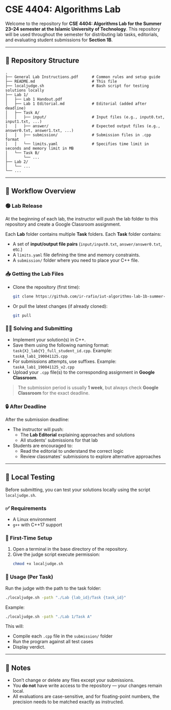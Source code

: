 # CSE 4404: Algorithms Lab

Welcome to the repository for **CSE 4404: Algorithms Lab for the Summer 23–24 semester at the Islamic University of Technology**. This repository will be used throughout the semester for distributing lab tasks, editorials, and evaluating student submissions for **Section 1B**.

---

## 📁 Repository Structure

```
.
├── General Lab Instructions.pdf      # Common rules and setup guide
├── README.md                         # This file
├── localjudge.sh                     # Bash script for testing solutions locally
├── Lab 1/
│   ├── Lab 1 Handout.pdf
│   ├── Lab 1 Editorial.md            # Editorial (added after deadline)
│   ├── Task A/
│   │   ├── input/                    # Input files (e.g., input0.txt, input1.txt, ...)
│   │   ├── answer/                   # Expected output files (e.g., answer0.txt, answer1.txt, ...)
│   │   ├── submission/               # Submission files in .cpp format
│   │   └── limits.yaml               # Specifies time limit in seconds and memory limit in MB
│   └── Task B/
│       └── ...
├── Lab 2/
│   └── ...
└── ...
```

---

## 🔄 Workflow Overview

### 🟢 Lab Release

At the beginning of each lab, the instructor will push the lab folder to this repository and create a Google Classroom assignment.

Each **Lab** folder contains multiple **Task** folders. Each **Task** folder contains:

- A set of **input/output file pairs** (`input/input0.txt`, `answer/answer0.txt`, etc.)
- A `limits.yaml` file defining the time and memory constraints.
- A `submission/` folder where you need to place your C++ file.

### 📥 Getting the Lab Files

- Clone the repository (first time):
  ```bash
  git clone https://github.com/ir-rafio/iut-algorithms-lab-1b-summer-23-24
  ```
- Or pull the latest changes (if already cloned):
  ```bash
  git pull
  ```

### 🧑‍💻 Solving and Submitting

- Implement your solution(s) in C++.
- Save them using the following naming format: `task{X}_lab{Y}_full_student_id.cpp`.
  Example: `taskA_lab1_190041125.cpp`
- For submissions attempts, use suffixes. Example: `taskA_lab1_190041125_v2.cpp`
- Upload your `.cpp` file(s) to the corresponding assignment in **Google Classroom**.

> The submission period is usually **1 week**, but always check **Google Classroom** for the exact deadline.

### 🔒 After Deadline

After the submission deadline:

- The instructor will push:
  - The **Lab Editorial** explaining approaches and solutions
  - All students' submissions for that lab
- Students are encouraged to:
  - Read the editorial to understand the correct logic
  - Review classmates' submissions to explore alternative approaches

---

## 🧪 Local Testing

Before submitting, you can test your solutions locally using the script `localjudge.sh`.

### ✅ Requirements

- A Linux environment
- `g++` with C++17 support

### 🚀 First-Time Setup

1. Open a terminal in the base directory of the repository.
2. Give the judge script execute permission:
   ```bash
   chmod +x localjudge.sh
   ```

### 🧪 Usage (Per Task)

Run the judge with the path to the task folder:

```bash
./localjudge.sh -path "./Lab {lab_id}/Task {task_id}"
```

Example:

```bash
./localjudge.sh -path "./Lab 1/Task A"
```

This will:

- Compile each `.cpp` file in the `submission/` folder
- Run the program against all test cases
- Display verdict.

---

## 📌 Notes

- Don’t change or delete any files except your submissions.
- You **do not** have write access to the repository — your changes remain local.
- All evaluations are case-sensitive, and for floating-point numbers, the precision needs to be matched exactly as instructed.
